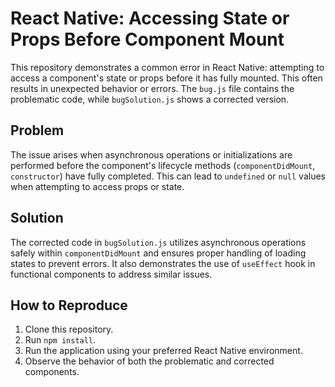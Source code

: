# React Native: Accessing State or Props Before Component Mount

This repository demonstrates a common error in React Native: attempting to access a component's state or props before it has fully mounted.  This often results in unexpected behavior or errors.  The `bug.js` file contains the problematic code, while `bugSolution.js` shows a corrected version.

## Problem

The issue arises when asynchronous operations or initializations are performed before the component's lifecycle methods (`componentDidMount`, `constructor`) have fully completed.  This can lead to `undefined` or `null` values when attempting to access props or state.

## Solution

The corrected code in `bugSolution.js` utilizes asynchronous operations safely within `componentDidMount` and ensures proper handling of loading states to prevent errors.  It also demonstrates the use of `useEffect` hook in functional components to address similar issues.

## How to Reproduce

1. Clone this repository.
2. Run `npm install`.
3. Run the application using your preferred React Native environment.
4. Observe the behavior of both the problematic and corrected components.